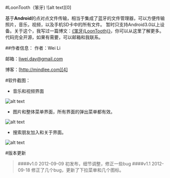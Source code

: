 #LoonTooth（笨牙)
![alt text][0]

基于**Android**的点对点文件传输，相当于集成了蓝牙的文件管理器，可以方便传输照片，音乐，视频，以及手机SD卡中的所有文件。
暂时只支持Android3.0以上设备。关于这个，我写过一篇博文：[《笨牙(LoonTooth)》][1]，你可以从这里了解更多。代码完全开源，如果有需要，可以邮箱和我联系。

##作者信息：
作者：Wei Li

邮箱：[liwei.day@gmail.com][3]

博客：[http://mindlee.com][4]

#软件截图：
* 音乐和视频界面

![alt text][5]

* 图片和整体菜单界面，所有界面的弹出菜单都有效。

![alt text][6]

* 搜索朋友加入和关于界面。

![alt text][7]

#版本更新
> ####v1.0      2012-09-09
初发布，细节调整，修正一些bug
>####v1.1  2012-09-18
修正了几个bug，更新了下拉菜单和几个图标。


[1]: http://mindlee.com/2012/09/08/loontooth/
[2]: https://github.com/welon/LoonTooth/blob/master/bin/LoonTooth.apk
[3]: liwei.day@gmail.com
[4]: http://mindlee.com
[5]: http://mindlee.com/2012/09/audio_video.png "音频和视频界面"
[6]: http://mindlee.com/2012/09/photo_overflow.png "图片和菜单"
[7]: http://mindlee.com/2012/09/connect_about.png "搜索加入和关于界面"
